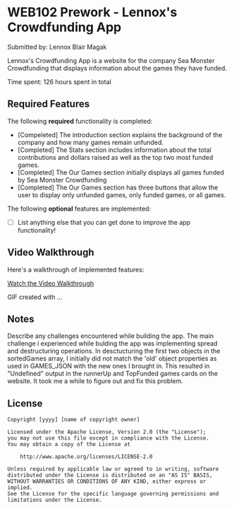 # WEB102 Prework - Lennox's Crowdfunding App

Submitted by: Lennox Blair Magak

Lennox's Crowdfunding App is a website for the company Sea Monster Crowdfunding that displays information about the games they have funded.

Time spent: 126 hours spent in total

## Required Features

The following **required** functionality is completed:

* [Compeleted] The introduction section explains the background of the company and how many games remain unfunded.
* [Completed] The Stats section includes information about the total contributions and dollars raised as well as the top two most funded games.
* [Completed] The Our Games section initially displays all games funded by Sea Monster Crowdfunding
* [Completed] The Our Games section has three buttons that allow the user to display only unfunded games, only funded games, or all games.

The following **optional** features are implemented:

* [ ] List anything else that you can get done to improve the app functionality!

## Video Walkthrough

Here's a walkthrough of implemented features:

[Watch the Video Walkthrough](https://www.loom.com/share/f2373d4561ac4f4cb7134fe40dac08cc)

<!-- Replace this with whatever GIF tool you used! -->
GIF created with ...  
<!-- Recommended tools:
[Kap](https://getkap.co/) for macOS
[ScreenToGif](https://www.screentogif.com/) for Windows
[peek](https://github.com/phw/peek) for Linux. -->

## Notes

Describe any challenges encountered while building the app.
The main challenge i experienced while bulding the app was implementing spread and destructuring operations.
In  desctucturing the first two objects in the sortedGames array, I initially did not match the 'old' object properties as used in GAMES_JSON with the new ones I brought in. This resulted in "Undefined" output in the runnerUp 
and TopFunded games cards on the website. It took me a while to figure out and fix this problem.

## License

    Copyright [yyyy] [name of copyright owner]

    Licensed under the Apache License, Version 2.0 (the "License");
    you may not use this file except in compliance with the License.
    You may obtain a copy of the License at

        http://www.apache.org/licenses/LICENSE-2.0

    Unless required by applicable law or agreed to in writing, software
    distributed under the License is distributed on an "AS IS" BASIS,
    WITHOUT WARRANTIES OR CONDITIONS OF ANY KIND, either express or implied.
    See the License for the specific language governing permissions and
    limitations under the License.
